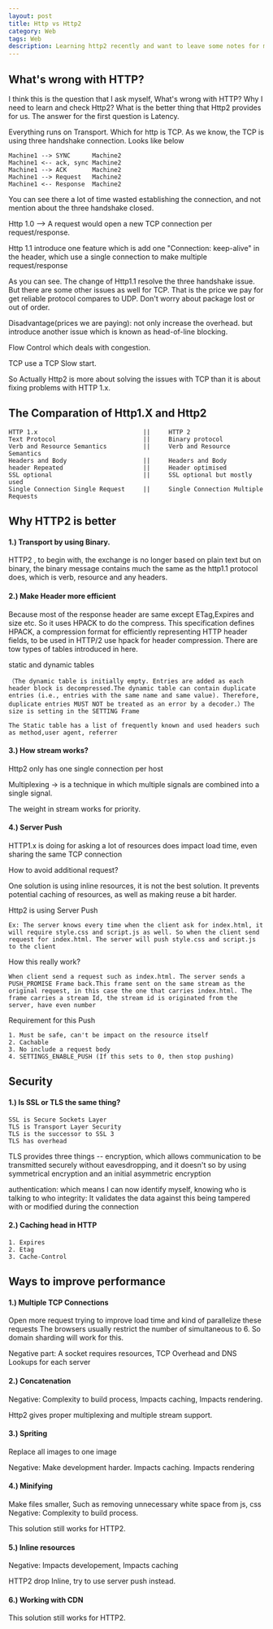 ```yaml
---
layout: post
title: Http vs Http2
category: Web
tags: Web
description: Learning http2 recently and want to leave some notes for myself to revisit. 
---
```


## What's wrong with HTTP?

I think this is the question that I ask myself, What's wrong with HTTP? Why I need to learn and check Http2? What is the better thing that Http2 provides for us. The answer for the first question is Latency.

Everything runs on Transport. Which for http is TCP. As we know, the TCP is using three handshake connection. Looks like below

	Machine1 --> SYNC      Machine2
	Machine1 <-- ack, sync Machine2
	Machine1 --> ACK       Machine2
	Machine1 --> Request   Machine2
	Machine1 <-- Response  Machine2

You can see there a lot of time wasted establishing the connection, and not mention about the three handshake closed.

Http 1.0 --> A request would open a new TCP connection per request/response.

Http 1.1 introduce one feature which is add one "Connection: keep-alive" in the header, which use a single connection to make multiple request/response

As you can see. The change of Http1.1 resolve the three handshake issue. But there are some other issues as well for TCP. That is the price we pay for get reliable protocol compares to UDP. Don't worry about package lost or out of order.

Disadvantage(prices we are paying): not only increase the overhead. but introduce another issue which is known as head-of-line blocking.

Flow Control which deals with congestion.

TCP use a TCP Slow start.

So Actually Http2 is more about solving the issues with TCP than it is about fixing problems with HTTP 1.x.

## The Comparation of Http1.X and Http2

	HTTP 1.x                             ||     HTTP 2
	Text Protocol                        ||     Binary protocol
	Verb and Resource Semantics          ||     Verb and Resource Semantics
	Headers and Body                     ||     Headers and Body
	header Repeated                      ||     Header optimised
	SSL optional                         ||     SSL optional but mostly used
	Single Connection Single Request     ||     Single Connection Multiple Requests

## Why HTTP2 is better

#### 1.) Transport by using Binary.

HTTP2 , to begin with, the exchange is no longer based on plain text but on binary, the binary message contains much the same as the http1.1 protocol does, which is verb, resource and any headers.

#### 2.) Make Header more efficient

Because most of the response header are same except ETag,Expires and size etc. So it uses HPACK to do the compress. This specification defines HPACK, a compression format for efficiently representing HTTP header fields, to be used in HTTP/2
use hpack for header compression. There are tow types of tables introduced in here.

static and dynamic tables

	（The dynamic table is initially empty. Entries are added as each header block is decompressed.The dynamic table can contain duplicate entries (i.e., entries with the same name and same value). Therefore, duplicate entries MUST NOT be treated as an error by a decoder.）The size is setting in the SETTING Frame

	The Static table has a list of frequently known and used headers such as method,user agent, referrer

#### 3.) How stream works? 

Http2 only has one single connection per host

Multiplexing -> is a technique in which multiple signals are combined into a single signal.

The weight in stream works for priority.


#### 4.) Server Push

HTTP1.x is doing for asking a lot of resources does impact load time, even sharing the same TCP connection

How to avoid additional request?

One solution is using inline resources, it is not the best solution. It prevents potential caching of resources, as well as making reuse a bit harder.

Http2 is using Server Push

	Ex: The server knows every time when the client ask for index.html, it will require style.css and script.js as well. So when the client send request for index.html. The server will push style.css and script.js to the client

How this really work?

	When client send a request such as index.html. The server sends a PUSH_PROMISE Frame back.This frame sent on the same stream as the original request, in this case the one that carries index.html. The frame carries a stream Id, the stream id is originated from the server, have even number

Requirement for this Push

	1. Must be safe, can't be impact on the resource itself
	2. Cachable
	3. No include a request body
	4. SETTINGS_ENABLE_PUSH (If this sets to 0, then stop pushing)

## Security

#### 1.) Is SSL or TLS the same thing?

	SSL is Secure Sockets Layer
	TLS is Transport Layer Security
	TLS is the successor to SSL 3
	TLS has overhead

TLS provides three things -- encryption, which allows communication to be transmitted securely without eavesdropping, and it doesn't so by using symmetrical encryption and an initial asymmetric encryption

authentication: which means I can now identify myself, knowing who is talking to who
integrity: It validates the data against this being tampered with or modified during the connection


#### 2.) Caching head in HTTP

	1. Expires
	2. Etag
	3. Cache-Control

## Ways to improve performance

#### 1.) Multiple TCP Connections

Open more request trying to improve load time and kind of parallelize these requests
The browsers usually restrict the number of simultaneous to 6. So domain sharding will work for this.

Negative part: A socket requires resources, TCP Overhead and DNS Lookups for each server

#### 2.) Concatenation

Negative: Complexity to build process, Impacts caching, Impacts rendering.

Http2 gives proper multiplexing and multiple stream support.

#### 3.) Spriting 

Replace all images to one image

Negative: Make development harder. Impacts caching. Impacts rendering

#### 4.) Minifying

Make files smaller, Such as removing unnecessary white space from js, css
Negative: Complexity to build process.

This solution still works for HTTP2.

#### 5.) Inline resources

Negative: Impacts developement, Impacts caching

HTTP2 drop Inline, try to use server push instead.

#### 6.) Working with CDN

This solution still works for HTTP2.